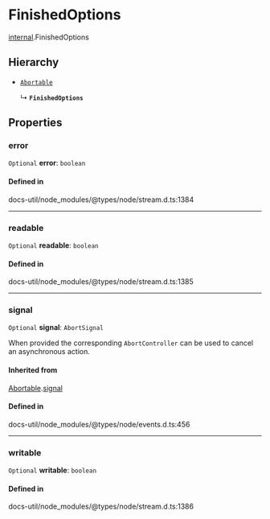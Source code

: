 # FinishedOptions

[internal](../../modules/internal.md).FinishedOptions

## Hierarchy

- [`Abortable`](../../EventEmitter/interfaces/EventEmitter.Abortable.md)

  ↳ **`FinishedOptions`**

## Properties

### error

 `Optional` **error**: `boolean`

#### Defined in

docs-util/node_modules/@types/node/stream.d.ts:1384

___

### readable

 `Optional` **readable**: `boolean`

#### Defined in

docs-util/node_modules/@types/node/stream.d.ts:1385

___

### signal

 `Optional` **signal**: `AbortSignal`

When provided the corresponding `AbortController` can be used to cancel an asynchronous action.

#### Inherited from

[Abortable](../../EventEmitter/interfaces/EventEmitter.Abortable.md).[signal](../../EventEmitter/interfaces/EventEmitter.Abortable.md#signal)

#### Defined in

docs-util/node_modules/@types/node/events.d.ts:456

___

### writable

 `Optional` **writable**: `boolean`

#### Defined in

docs-util/node_modules/@types/node/stream.d.ts:1386

